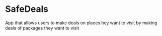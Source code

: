 # SafeDeals
App that allows users to make deals on places hey want to visit by making deals of packages they want to visit
